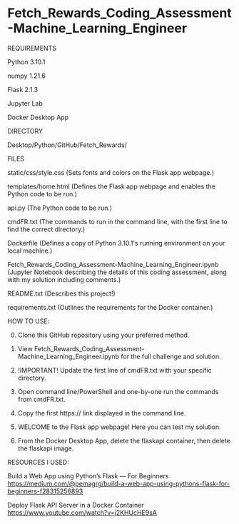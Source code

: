 # Fetch_Rewards_Coding_Assessment-Machine_Learning_Engineer




REQUIREMENTS
  
  Python 3.10.1
  
  numpy 1.21.6
  
  Flask 2.1.3
  
  Jupyter Lab
  
  Docker Desktop App




DIRECTORY
  
  Desktop/Python/GitHub/Fetch_Rewards/




FILES
  
  static/css/style.css
  (Sets fonts and colors on the Flask app webpage.)
  
  templates/home.html
  (Defines the Flask app webpage and enables the Python code to be run.)
  
  api.py
  (The Python code to be run.)
  
  cmdFR.txt
  (The commands to run in the command line, with the first line to find the correct directory.)
  
  Dockerfile
  (Defines a copy of Python 3.10.1's running environment on your local machine.)
  
  Fetch_Rewards_Coding_Assessment-Machine_Learning_Engineer.ipynb
  (Jupyter Notebook describing the details of this coding assessment, along with my solution including comments.)
  
  README.txt
  (Describes this project!)
  
  requirements.txt
  (Outlines the requirements for the Docker container.)




HOW TO USE:
  
  0. Clone this GitHub repository using your preferred method.
  
  1. View Fetch_Rewards_Coding_Assessment-Machine_Learning_Engineer.ipynb for the full challenge and solution.
  
  3. !IMPORTANT! Update the first line of cmdFR.txt with your specific directory.
  
  4. Open command line/PowerShell and one-by-one run the commands from cmdFR.txt.
  
  5. Copy the first https:// link displayed in the command line.
  
  6. WELCOME to the Flask app webpage!  Here you can test my solution.
  
  7. From the Docker Desktop App, delete the flaskapi container, then delete the flaskapi image.



RESOURCES I USED:
  
  Build a Web App using Python’s Flask — For Beginners
  https://medium.com/@pemagrg/build-a-web-app-using-pythons-flask-for-beginners-f28315256893
  
  Deploy Flask API Server in a Docker Container
  https://www.youtube.com/watch?v=j2KHUcHE9sA
